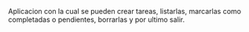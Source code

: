 Aplicacion con la cual se pueden crear tareas, listarlas, marcarlas como completadas o pendientes, borrarlas y por ultimo
salir.